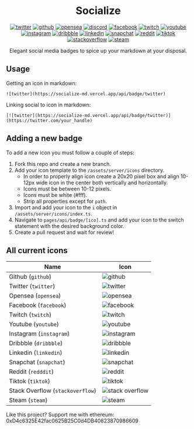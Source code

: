 <h1 align="center">Socialize</h1>

<p align="center">
  <span><a href="https://socialize-md.vercel.app/api/badge/twitter"><img src="https://socialize-md.vercel.app/api/badge/twitter" alt="twitter" /></a></span>
  <span><a href="https://socialize-md.vercel.app/api/badge/github"><img src="https://socialize-md.vercel.app/api/badge/github" alt="github" /></a></span>
  <span><a href="https://socialize-md.vercel.app/api/badge/opensea"><img src="https://socialize-md.vercel.app/api/badge/opensea" alt="opensea" /></a></span>
  <span><a href="https://socialize-md.vercel.app/api/badge/discord"><img src="https://socialize-md.vercel.app/api/badge/discord" alt="discord" /></a></span>
  <span><a href="https://socialize-md.vercel.app/api/badge/facebook"><img src="https://socialize-md.vercel.app/api/badge/facebook" alt="facebook" /></a></span>
  <span><a href="https://socialize-md.vercel.app/api/badge/twitch"><img src="https://socialize-md.vercel.app/api/badge/twitch" alt="twitch" /></a></span>
  <span><a href="https://socialize-md.vercel.app/api/badge/youtube"><img src="https://socialize-md.vercel.app/api/badge/youtube" alt="youtube" /></a></span>
  <span><a href="https://socialize-md.vercel.app/api/badge/instagram"><img src="https://socialize-md.vercel.app/api/badge/instagram" alt="instagram" /></a></span>
  <span><a href="https://socialize-md.vercel.app/api/badge/dribbble"><img src="https://socialize-md.vercel.app/api/badge/dribbble" alt="dribbble" /></a></span>
  <span><a href="https://socialize-md.vercel.app/api/badge/linkedin"><img src="https://socialize-md.vercel.app/api/badge/linkedin" alt="linkedin" /></a></span>
  <span><a href="https://socialize-md.vercel.app/api/badge/snapchat"><img src="https://socialize-md.vercel.app/api/badge/snapchat" alt="snapchat" /></a></span>
  <span><a href="https://socialize-md.vercel.app/api/badge/reddit"><img src="https://socialize-md.vercel.app/api/badge/reddit" alt="reddit" /></a></span>
  <span><a href="https://socialize-md.vercel.app/api/badge/tiktok"><img src="https://socialize-md.vercel.app/api/badge/tiktok" alt="tiktok" /></a></span>
  <span><a href="https://socialize-md.vercel.app/api/badge/stackoverflow"><img src="https://socialize-md.vercel.app/api/badge/stackoverflow" alt="stackoverflow" /></a></span>
  <span><a href="https://socialize-md.vercel.app/api/badge/steam"><img src="https://socialize-md.vercel.app/api/badge/steam" alt="steam" /></a></span>
</p>

<p align="center">Elegant social media badges to spice up your markdown at your disposal.</p>

<h2 id="usage">Usage</h2>

Getting an icon in markdown:

```
![twitter](https://socialize-md.vercel.app/api/badge/twitter)
```

Linking social to icon in markdown:

```
[![twitter](https://socialize-md.vercel.app/api/badge/twitter)](https://twitter.com/your_handle)
```

<h2 id="adding-a-new-badge">Adding a new badge</h2>

To add a new icon you must follow a couple of steps:

1. Fork this repo and create a new branch.
2. Add your icon template to the `/assets/server/icons` directory.
   - In order to properly align icon create a 20x20 pixel box and align 10-12px wide icon in the center both vertically and horizontally.
   - Icons must be between 10-12 pixels.
   - Icons must be white (#fff).
   - Strip all properties except for `path`.
3. Import and add your icon to the `i` object in `/assets/server/icons/index.ts`.
4. Navigate to `pages/api/badge/[ico].ts` and add your icon to the switch statement with the desired background color.
5. Create a pull request and wait for review!

<h2 id="all-current-icons">All current icons</h2>

| Name                             | Icon                                                                       |
| -------------------------------- | -------------------------------------------------------------------------- |
| Github (`github`)                | ![github](https://socialize-md.vercel.app/api/badge/github)                |
| Twitter (`twitter`)              | ![twitter](https://socialize-md.vercel.app/api/badge/twitter)              |
| Opensea (`opensea`)              | ![opensea](https://socialize-md.vercel.app/api/badge/opensea)              |
| Facebook (`facebook`)            | ![facebook](https://socialize-md.vercel.app/api/badge/facebook)            |
| Twitch (`twitch`)                | ![twitch](https://socialize-md.vercel.app/api/badge/twitch)                |
| Youtube (`youtube`)              | ![youtube](https://socialize-md.vercel.app/api/badge/youtube)              |
| Instagram (`instagram`)          | ![instagram](https://socialize-md.vercel.app/api/badge/instagram)          |
| Dribbble (`dribbble`)            | ![dribbble](https://socialize-md.vercel.app/api/badge/dribbble)            |
| Linkedin (`linkedin`)            | ![linkedin](https://socialize-md.vercel.app/api/badge/linkedin)            |
| Snapchat (`snapchat`)            | ![snapchat](https://socialize-md.vercel.app/api/badge/snapchat)            |
| Reddit (`redddit`)               | ![reddit](https://socialize-md.vercel.app/api/badge/reddit)                |
| Tiktok (`tiktok`)                | ![tiktok](https://socialize-md.vercel.app/api/badge/tiktok)                |
| Stack Overflow (`stackoverflow`) | ![stack overflow](https://socialize-md.vercel.app/api/badge/stackoverflow) |
| Steam (`steam`)                  | ![steam](https://socialize-md.vercel.app/api/badge/steam)                  |

<footer>
  Like this project? Support me with ethereum:
  0xD4c6325E42fac0625B25C0d4DB40823870986609
</footer>
